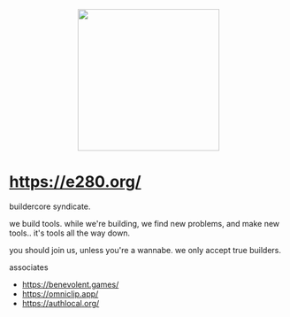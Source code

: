 
<div align="center"><img alt="" width=256 src="../assets/e.big.avif"/></div>

# https://e280.org/

buildercore syndicate.

we build tools. while we're building, we find new problems, and make new tools.. it's tools all the way down.

you should join us, unless you're a wannabe. we only accept true builders.

associates
- https://benevolent.games/
- https://omniclip.app/
- https://authlocal.org/

